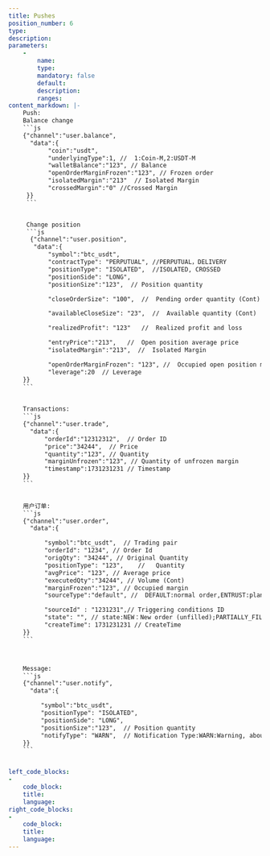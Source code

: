 ```yaml
---
title: Pushes
position_number: 6
type:
description:
parameters:
    -
        name:
        type:
        mandatory: false
        default:
        description:
        ranges:
content_markdown: |-
    Push: 
    Balance change
    ```js
    {"channel":"user.balance",
      "data":{
           "coin":"usdt",
           "underlyingType":1, //  1:Coin-M,2:USDT-M
           "walletBalance":"123", // Balance
           "openOrderMarginFrozen":"123", // Frozen order
           "isolatedMargin":"213"  // Isolated Margin
           "crossedMargin":"0" //Crossed Margin
     }}
     ```


     Change position
     ```js
      {"channel":"user.position",
       "data":{
           "symbol":"btc_usdt",
           "contractType": "PERPUTUAL", //PERPUTUAL，DELIVERY
           "positionType": "ISOLATED",  //ISOLATED, CROSSED
           "positionSide": "LONG",
           "positionSize":"123",  // Position quantity

           "closeOrderSize": "100",  //  Pending order quantity (Cont)

           "availableCloseSize": "23",  //  Available quantity (Cont)

           "realizedProfit": "123"   //  Realized profit and loss

           "entryPrice":"213",   //  Open position average price
           "isolatedMargin":"213",  //  Isolated Margin

           "openOrderMarginFrozen": "123", //  Occupied open position margin
           "leverage":20  // Leverage
    }}
    ```
           

    Transactions:
    ```js
    {"channel":"user.trade",
      "data":{
          "orderId":"12312312",  // Order ID
          "price":"34244",  // Price
          "quantity":"123", // Quantity
          "marginUnfrozen":"123", // Quantity of unfrozen margin
          "timestamp":1731231231 // Timestamp
    }}
    ```
             

    用户订单:
    ```js
    {"channel":"user.order",
      "data":{

          "symbol":"btc_usdt",  // Trading pair
          "orderId": "1234", // Order Id
          "origQty": "34244", // Original Quantity
          "positionType": "123",    //   Quantity
          "avgPrice": "123", // Average price
          "executedQty":"34244", // Volume (Cont)
          "marginFrozen":"123", // Occupied margin
          "sourceType":"default", //  DEFAULT:normal order,ENTRUST:plan commission,PROFIR:Take Profit and Stop Loss

          "sourceId" : "1231231",// Triggering conditions ID
          "state": "", // state:NEW：New order (unfilled);PARTIALLY_FILLED:Partial deal;PARTIALLY_CANCELED:Partial revocation;FILLED:Filled;CANCELED:Cancled;REJECTED:Order failed;EXPIRED：Expired
          "createTime": 1731231231 // CreateTime
    }}
    ```



    Message:
    ```js
    {"channel":"user.notify",
      "data":{   

         "symbol":"btc_usdt",
         "positionType": "ISOLATED",  
         "positionSide": "LONG",
         "positionSize":"123",  // Position quantity
         "notifyType": "WARN",  // Notification Type:WARN:Warning, about to be levelled,PARTIAL:Partially Liquidation,LIQUIDATION:Liquidation,ADL:ADL
    }}
    ```


left_code_blocks:
-
    code_block:
    title:
    language:
right_code_blocks:
-
    code_block:
    title:
    language:
---
```

